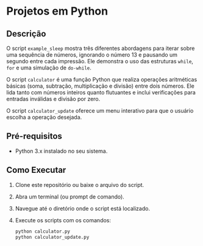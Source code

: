 # Projetos em Python

## Descrição

O script `example_sleep` mostra três diferentes abordagens para iterar sobre uma sequência de números, ignorando o número 13 e pausando um segundo entre cada impressão. Ele demonstra o uso das estruturas `while`, `for` e uma simulação de `do-while`.

O script `calculator` é uma função Python que realiza operações aritméticas básicas (soma, subtração, multiplicação e divisão) entre dois números. Ele lida tanto com números inteiros quanto flutuantes e inclui verificações para entradas inválidas e divisão por zero.

O script `calculator_update` oferece um menu interativo para que o usuário escolha a operação desejada.

## Pré-requisitos

- Python 3.x instalado no seu sistema.

## Como Executar

1. Clone este repositório ou baixe o arquivo do script.
2. Abra um terminal (ou prompt de comando).
3. Navegue até o diretório onde o script está localizado.
4. Execute os scripts com os comandos:

   ```bash
   python calculator.py
   python calculator_update.py

